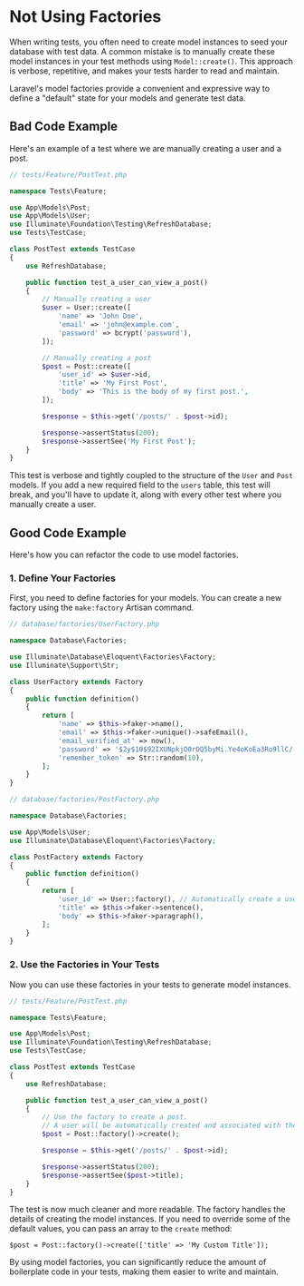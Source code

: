 # Not Using Factories

When writing tests, you often need to create model instances to seed your database with test data. A common mistake is to manually create these model instances in your test methods using `Model::create()`. This approach is verbose, repetitive, and makes your tests harder to read and maintain.

Laravel's model factories provide a convenient and expressive way to define a "default" state for your models and generate test data.

## Bad Code Example

Here's an example of a test where we are manually creating a user and a post.

```php
// tests/Feature/PostTest.php

namespace Tests\Feature;

use App\Models\Post;
use App\Models\User;
use Illuminate\Foundation\Testing\RefreshDatabase;
use Tests\TestCase;

class PostTest extends TestCase
{
    use RefreshDatabase;

    public function test_a_user_can_view_a_post()
    {
        // Manually creating a user
        $user = User::create([
            'name' => 'John Doe',
            'email' => 'john@example.com',
            'password' => bcrypt('password'),
        ]);

        // Manually creating a post
        $post = Post::create([
            'user_id' => $user->id,
            'title' => 'My First Post',
            'body' => 'This is the body of my first post.',
        ]);

        $response = $this->get('/posts/' . $post->id);

        $response->assertStatus(200);
        $response->assertSee('My First Post');
    }
}
```

This test is verbose and tightly coupled to the structure of the `User` and `Post` models. If you add a new required field to the `users` table, this test will break, and you'll have to update it, along with every other test where you manually create a user.

## Good Code Example

Here's how you can refactor the code to use model factories.

### 1. Define Your Factories

First, you need to define factories for your models. You can create a new factory using the `make:factory` Artisan command.

```php
// database/factories/UserFactory.php

namespace Database\Factories;

use Illuminate\Database\Eloquent\Factories\Factory;
use Illuminate\Support\Str;

class UserFactory extends Factory
{
    public function definition()
    {
        return [
            'name' => $this->faker->name(),
            'email' => $this->faker->unique()->safeEmail(),
            'email_verified_at' => now(),
            'password' => '$2y$10$92IXUNpkjO0rOQ5byMi.Ye4oKoEa3Ro9llC/.og/at2.uheWG/igi', // password
            'remember_token' => Str::random(10),
        ];
    }
}
```

```php
// database/factories/PostFactory.php

namespace Database\Factories;

use App\Models\User;
use Illuminate\Database\Eloquent\Factories\Factory;

class PostFactory extends Factory
{
    public function definition()
    {
        return [
            'user_id' => User::factory(), // Automatically create a user for the post
            'title' => $this->faker->sentence(),
            'body' => $this->faker->paragraph(),
        ];
    }
}
```

### 2. Use the Factories in Your Tests

Now you can use these factories in your tests to generate model instances.

```php
// tests/Feature/PostTest.php

namespace Tests\Feature;

use App\Models\Post;
use Illuminate\Foundation\Testing\RefreshDatabase;
use Tests\TestCase;

class PostTest extends TestCase
{
    use RefreshDatabase;

    public function test_a_user_can_view_a_post()
    {
        // Use the factory to create a post.
        // A user will be automatically created and associated with the post.
        $post = Post::factory()->create();

        $response = $this->get('/posts/' . $post->id);

        $response->assertStatus(200);
        $response->assertSee($post->title);
    }
}
```

The test is now much cleaner and more readable. The factory handles the details of creating the model instances. If you need to override some of the default values, you can pass an array to the `create` method:

`$post = Post::factory()->create(['title' => 'My Custom Title']);`

By using model factories, you can significantly reduce the amount of boilerplate code in your tests, making them easier to write and maintain.

